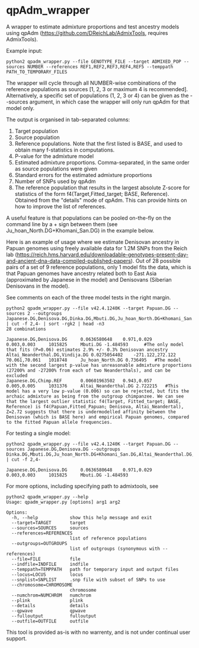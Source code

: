 # qpAdm_wrapper
A wrapper to estimate admixture proportions and test ancestry models using qpAdm (https://github.com/DReichLab/AdmixTools, requires AdmixTools).

Example input:
```
python2 qpadm_wrapper.py --file GENOTYPE_FILE --target ADMIXED_POP --sources NUMBER --references REF1,REF2,REF3,REF4,REF5 --temppath PATH_TO_TEMPORARY_FILES
```
The wrapper will cycle through all NUMBER-wise combinations of the reference populations as sources [1, 2, 3 or maximum 4 is recommended]. 
Alternatively, a specific set of populations (1, 2, 3 or 4) can be given as the --sources argument, in which case the wrapper will only run qpAdm for that model only.

The output is organised in tab-separated columns:
1. Target population
2. Source population
3. Reference populations. Note that the first listed is BASE, and used to obtain many f-statistics in computations.
4. P-value for the admixture model
5. Estimated admixture proportions. Comma-separated, in the same order as source populations were given
6. Standard errors for the estimated admixture proportions
7. Number of SNPs used by qpAdm
8. The reference population that results in the largest absolute Z-score for statistics of the form f4(Target,Fitted_target; BASE, Reference). Obtained from the "details" mode of qpAdm. This can provide hints on how to improve the list of references.

A useful feature is that populations can be pooled on-the-fly on the command line by a + sign between them (see Ju_hoan_North.DG+Khomani_San.DG) in the example below.

Here is an example of usage where we estimate Denisovan ancestry in Papuan genomes using freely available data for 1.2M SNPs from the Reich lab (https://reich.hms.harvard.edu/downloadable-genotypes-present-day-and-ancient-dna-data-compiled-published-papers). Out of 28 possible pairs of a set of 9 reference populations, only 1 model fits the data, which is that Papuan genomes have ancestry related both to East Asia (approximated by Japanese in the model) and Denisovans (Siberian Denisovans in the model).

See comments on each of the three model tests in the right margin.

```
python2 qpadm_wrapper.py --file v42.4.1240K --target Papuan.DG --sources 2 --outgroups Japanese.DG,Denisova.DG,Dinka.DG,Mbuti.DG,Ju_hoan_North.DG+Khomani_San.DG,Altai_Neanderthal.DG,Vindija.DG,Chimp.REF | cut -f 2,4- | sort -rgk2 | head -n3
28 combinations
	
Japanese.DG,Denisova.DG 	0.0636580648 	0.971,0.029 		0.003,0.003 	1015825 	Mbuti.DG -1.484593 		#The only model that fits (P=0.06) estimates 2.9% +/- 0.3% Denisovan ancestry
Altai_Neanderthal.DG,Vindija.DG 0.0275054402 	-271.122,272.122 	70.061,70.061 	1018748 	Ju_hoan_North.DG 0.736495 	#The model with the second largest p-value has unreasonable admixture proportions (27200% and -27200% from each of two Neanderthals), and can be excluded
Japanese.DG,Chimp.REF 		0.00601963502 	0.943,0.057 		0.005,0.005 	1031376 	Altai_Neanderthal.DG 2.722215 	#This model has a very low p-value (0.006) so can be rejected, but fits the archaic admixture as being from the outgroup chimpanzee. We can see that the largest outlier statistic f4(Target, Fitted_target; BASE, Reference) is f4(Papuan,Fitted_Papuan; Denisova, Altai_Neandertal), Z=2.72 suggests that there is undermodelled affinity between the Denisovan (which is BASE here) and empirical Papuan genomes, compared to the fitted Papuan allele frequencies.

```

For testing a single model:

```
python2 qpadm_wrapper.py --file v42.4.1240K --target Papuan.DG --sources Japanese.DG,Denisova.DG --outgroups Dinka.DG,Mbuti.DG,Ju_hoan_North.DG+Khomani_San.DG,Altai_Neanderthal.DG,Vindija.DG,Chimp.REF | cut -f 2,4-

Japanese.DG,Denisova.DG 	0.0636580648 	0.971,0.029 		0.003,0.003 	1015825 	Mbuti.DG -1.484593

```

For more options, including specifying path to admixtools, see
```
python2 qpadm_wrapper.py --help
Usage: qpadm_wrapper.py [options] arg1 arg2

Options:
  -h, --help            show this help message and exit
  --target=TARGET       target
  --sources=SOURCES     sources
  --references=REFERENCES
                        list of reference populations
  --outgroups=OUTGROUPS
                        list of outgroups (synonymous with --references)
  --file=FILE           file
  --indfile=INDFILE     indfile
  --temppath=TEMPPATH   path for temporary input and output files
  --locus=LOCUS         locus
  --snplist=SNPLIST     .snp file with subset of SNPs to use
  --chromosome=CHROMOSOME
                        chromosome
  --numchrom=NUMCHROM   numchrom
  --plink               plink
  --details             details
  --qpwave              qpwave
  --fulloutput          fulloutput
  --outfile=OUTFILE     outfile
```

This tool is provided as-is with no warrenty, and is not under continual user support.

